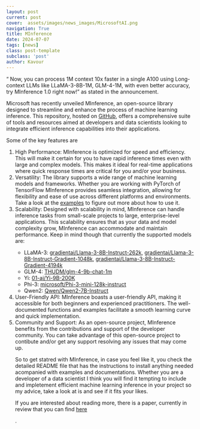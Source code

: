 ```yaml
---
layout: post
current: post
cover:  assets/images/news_images/MicrosoftAI.png
navigation: True
title: MInference
date: 2024-07-07
tags: [news]
class: post-template
subclass: 'post'
author: Kavour
---
```


<p><q> Now, you can process 1M context 10x faster in a single A100 using Long-context LLMs like LLaMA-3-8B-1M, GLM-4-1M, with even better accuracy, try MInference 1.0 right now!</q> as stated in the announcement.</p>

<p>Microsoft has recently unveiled MInference, an open-source library designed to streamline and enhance the process of machine learning inference. This repository, hosted on <a href='https://github.com/microsoft/MInference?tab=readme-ov-file'>GitHub</a>, offers a comprehensive suite of tools and resources aimed at developers and data scientists looking to integrate efficient inference capabilities into their applications.</p>

<p> Some of the key features are 

<ol> 
    <li> High Performance: MInference is optimized for speed and efficiency. This will make it certain for you to have rapid inference times even with large and complex models. This makes it ideal for real-time applications where quick response times are critical for you and/or your business.</li>
    <li> Versatility: The library supports a wide range of machine learning models and frameworks. Whether you are working with PyTorch of TensorFlow MInference provides seamless integration, allowing for flexibility and ease of use across different platforms and environments. Take a look at the <a href='https://github.com/microsoft/MInference/tree/main/examples'>examples</a> to figure out more about how to use it.</li>
    <li> Scalability: Designed with scalability in mind, MInference can handle inference tasks from small-scale projects to large, enterprise-level applications. This scalability ensures that as your data and model complexity grow, MInference can accommodate and maintain performance. Keep in mind though that currently the supported models are:</li>
    <ul>
        <li> LLaMA-3: <a href='https://huggingface.co/gradientai/Llama-3-8B-Instruct-262k'>gradientai/Llama-3-8B-Instruct-262k</a>, <a href='https://huggingface.co/gradientai/Llama-3-8B-Instruct-Gradient-1048k'>gradientai/Llama-3-8B-Instruct-Gradient-1048k</a>, <a href='https://huggingface.co/gradientai/Llama-3-8B-Instruct-Gradient-4194k'>gradientai/Llama-3-8B-Instruct-Gradient-4194k</a></li>
        <li> GLM-4: <a href='https://huggingface.co/THUDM/glm-4-9b-chat-1m'>THUDM/glm-4-9b-chat-1m</a> </li>
        <li> Yi: <a href='https://huggingface.co/01-ai/Yi-9B-200K'>01-ai/Yi-9B-200K</a></li>
        <li> Phi-3: <a href='https://huggingface.co/microsoft/Phi-3-mini-128k-instruct'>microsoft/Phi-3-mini-128k-instruct</a></li>
        <li> Qwen2: <a href='https://huggingface.co/Qwen/Qwen2-7B-Instruct'>Qwen/Qwen2-7B-Instruct</a></li>
    </ul>
    <li> User-Friendly API: MInference boasts a user-friendly API, making it accessible for both beginners and experienced practitioners. The well-documented functions and examples facilitate a smooth learning curve and quick implementation.</li>
    <li> Community and Support: As an open-source project, MInference benefits from the contributions and support of the developer community. You can take advantage of this open-source project to contibute and/or get any support resolving any issues that may come up.</li>

<p>So to get statred with MInference, in case you feel like it, you check the detailed README file that has the instructions to install anything needed acompanied with examples and documentations. Whether you are a developer of a data scientist I think you will find it tempting to include and impletement efficient machine learning inference in your project so my advice, take a look at is and see if it fits your likes.</p>

<p> If you are interested about reading more, there is a paper, currently in review that you can find <a href='https://arxiv.org/abs/2407.02490'>here</a></p>. 